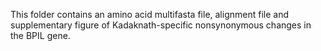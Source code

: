 This folder contains an amino acid multifasta file, alignment file and supplementary figure of Kadaknath-specific nonsynonymous changes in the BPIL gene. 
